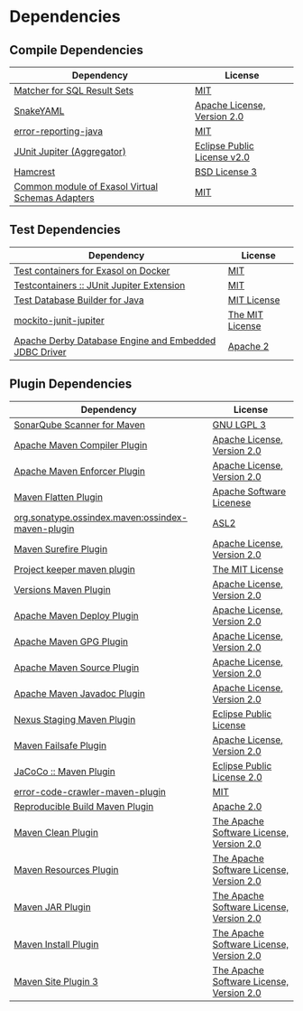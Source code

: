<!-- @formatter:off -->
# Dependencies

## Compile Dependencies

| Dependency                                            | License                          |
| ----------------------------------------------------- | -------------------------------- |
| [Matcher for SQL Result Sets][0]                      | [MIT][1]                         |
| [SnakeYAML][2]                                        | [Apache License, Version 2.0][3] |
| [error-reporting-java][4]                             | [MIT][1]                         |
| [JUnit Jupiter (Aggregator)][5]                       | [Eclipse Public License v2.0][6] |
| [Hamcrest][7]                                         | [BSD License 3][8]               |
| [Common module of Exasol Virtual Schemas Adapters][9] | [MIT][1]                         |

## Test Dependencies

| Dependency                                                  | License               |
| ----------------------------------------------------------- | --------------------- |
| [Test containers for Exasol on Docker][10]                  | [MIT][1]              |
| [Testcontainers :: JUnit Jupiter Extension][11]             | [MIT][12]             |
| [Test Database Builder for Java][13]                        | [MIT License][14]     |
| [mockito-junit-jupiter][15]                                 | [The MIT License][16] |
| [Apache Derby Database Engine and Embedded JDBC Driver][17] | [Apache 2][3]         |

## Plugin Dependencies

| Dependency                                              | License                                       |
| ------------------------------------------------------- | --------------------------------------------- |
| [SonarQube Scanner for Maven][18]                       | [GNU LGPL 3][19]                              |
| [Apache Maven Compiler Plugin][20]                      | [Apache License, Version 2.0][21]             |
| [Apache Maven Enforcer Plugin][22]                      | [Apache License, Version 2.0][21]             |
| [Maven Flatten Plugin][23]                              | [Apache Software Licenese][3]                 |
| [org.sonatype.ossindex.maven:ossindex-maven-plugin][24] | [ASL2][3]                                     |
| [Maven Surefire Plugin][25]                             | [Apache License, Version 2.0][21]             |
| [Project keeper maven plugin][26]                       | [The MIT License][27]                         |
| [Versions Maven Plugin][28]                             | [Apache License, Version 2.0][21]             |
| [Apache Maven Deploy Plugin][29]                        | [Apache License, Version 2.0][21]             |
| [Apache Maven GPG Plugin][30]                           | [Apache License, Version 2.0][21]             |
| [Apache Maven Source Plugin][31]                        | [Apache License, Version 2.0][21]             |
| [Apache Maven Javadoc Plugin][32]                       | [Apache License, Version 2.0][21]             |
| [Nexus Staging Maven Plugin][33]                        | [Eclipse Public License][34]                  |
| [Maven Failsafe Plugin][35]                             | [Apache License, Version 2.0][21]             |
| [JaCoCo :: Maven Plugin][36]                            | [Eclipse Public License 2.0][37]              |
| [error-code-crawler-maven-plugin][38]                   | [MIT][1]                                      |
| [Reproducible Build Maven Plugin][39]                   | [Apache 2.0][3]                               |
| [Maven Clean Plugin][40]                                | [The Apache Software License, Version 2.0][3] |
| [Maven Resources Plugin][41]                            | [The Apache Software License, Version 2.0][3] |
| [Maven JAR Plugin][42]                                  | [The Apache Software License, Version 2.0][3] |
| [Maven Install Plugin][43]                              | [The Apache Software License, Version 2.0][3] |
| [Maven Site Plugin 3][44]                               | [The Apache Software License, Version 2.0][3] |

[0]: https://github.com/exasol/hamcrest-resultset-matcher
[1]: https://opensource.org/licenses/MIT
[2]: https://bitbucket.org/snakeyaml/snakeyaml
[3]: http://www.apache.org/licenses/LICENSE-2.0.txt
[4]: https://github.com/exasol/error-reporting-java
[5]: https://junit.org/junit5/
[6]: https://www.eclipse.org/legal/epl-v20.html
[7]: http://hamcrest.org/JavaHamcrest/
[8]: http://opensource.org/licenses/BSD-3-Clause
[9]: https://github.com/exasol/virtual-schema-common-java
[10]: https://github.com/exasol/exasol-testcontainers
[11]: https://testcontainers.org
[12]: http://opensource.org/licenses/MIT
[13]: https://github.com/exasol/test-db-builder-java/
[14]: https://github.com/exasol/test-db-builder-java/blob/main/LICENSE
[15]: https://github.com/mockito/mockito
[16]: https://github.com/mockito/mockito/blob/main/LICENSE
[17]: http://db.apache.org/derby/
[18]: http://sonarsource.github.io/sonar-scanner-maven/
[19]: http://www.gnu.org/licenses/lgpl.txt
[20]: https://maven.apache.org/plugins/maven-compiler-plugin/
[21]: https://www.apache.org/licenses/LICENSE-2.0.txt
[22]: https://maven.apache.org/enforcer/maven-enforcer-plugin/
[23]: https://www.mojohaus.org/flatten-maven-plugin/
[24]: https://sonatype.github.io/ossindex-maven/maven-plugin/
[25]: https://maven.apache.org/surefire/maven-surefire-plugin/
[26]: https://github.com/exasol/project-keeper/
[27]: https://github.com/exasol/project-keeper/blob/main/LICENSE
[28]: http://www.mojohaus.org/versions-maven-plugin/
[29]: https://maven.apache.org/plugins/maven-deploy-plugin/
[30]: https://maven.apache.org/plugins/maven-gpg-plugin/
[31]: https://maven.apache.org/plugins/maven-source-plugin/
[32]: https://maven.apache.org/plugins/maven-javadoc-plugin/
[33]: http://www.sonatype.com/public-parent/nexus-maven-plugins/nexus-staging/nexus-staging-maven-plugin/
[34]: http://www.eclipse.org/legal/epl-v10.html
[35]: https://maven.apache.org/surefire/maven-failsafe-plugin/
[36]: https://www.jacoco.org/jacoco/trunk/doc/maven.html
[37]: https://www.eclipse.org/legal/epl-2.0/
[38]: https://github.com/exasol/error-code-crawler-maven-plugin
[39]: http://zlika.github.io/reproducible-build-maven-plugin
[40]: http://maven.apache.org/plugins/maven-clean-plugin/
[41]: http://maven.apache.org/plugins/maven-resources-plugin/
[42]: http://maven.apache.org/plugins/maven-jar-plugin/
[43]: http://maven.apache.org/plugins/maven-install-plugin/
[44]: http://maven.apache.org/plugins/maven-site-plugin/
